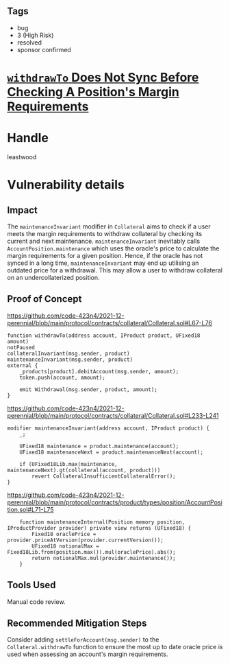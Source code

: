 ## Tags

- bug
- 3 (High Risk)
- resolved
- sponsor confirmed

# [`withdrawTo` Does Not Sync Before Checking A Position's Margin Requirements](https://github.com/code-423n4/2021-12-perennial-findings/issues/74) 

# Handle

leastwood


# Vulnerability details

## Impact

The `maintenanceInvariant` modifier in `Collateral` aims to check if a user meets the margin requirements to withdraw collateral by checking its current and next maintenance. `maintenanceInvariant` inevitably calls `AccountPosition.maintenance` which uses the oracle's price to calculate the margin requirements for a given position. Hence, if the oracle has not synced in a long time, `maintenanceInvariant` may end up utilising an outdated price for a withdrawal. This may allow a user to withdraw collateral on an undercollaterized position.

## Proof of Concept

https://github.com/code-423n4/2021-12-perennial/blob/main/protocol/contracts/collateral/Collateral.sol#L67-L76
```
function withdrawTo(address account, IProduct product, UFixed18 amount)
notPaused
collateralInvariant(msg.sender, product)
maintenanceInvariant(msg.sender, product)
external {
    _products[product].debitAccount(msg.sender, amount);
    token.push(account, amount);

    emit Withdrawal(msg.sender, product, amount);
}
```

https://github.com/code-423n4/2021-12-perennial/blob/main/protocol/contracts/collateral/Collateral.sol#L233-L241
```
modifier maintenanceInvariant(address account, IProduct product) {
    _;

    UFixed18 maintenance = product.maintenance(account);
    UFixed18 maintenanceNext = product.maintenanceNext(account);

    if (UFixed18Lib.max(maintenance, maintenanceNext).gt(collateral(account, product)))
        revert CollateralInsufficientCollateralError();
}
```

https://github.com/code-423n4/2021-12-perennial/blob/main/protocol/contracts/product/types/position/AccountPosition.sol#L71-L75
```
    function maintenanceInternal(Position memory position, IProductProvider provider) private view returns (UFixed18) {
        Fixed18 oraclePrice = provider.priceAtVersion(provider.currentVersion());
        UFixed18 notionalMax = Fixed18Lib.from(position.max()).mul(oraclePrice).abs();
        return notionalMax.mul(provider.maintenance());
    }
```

## Tools Used

Manual code review.

## Recommended Mitigation Steps

Consider adding `settleForAccount(msg.sender)` to the `Collateral.withdrawTo` function to ensure the most up to date oracle price is used when assessing an account's margin requirements.

